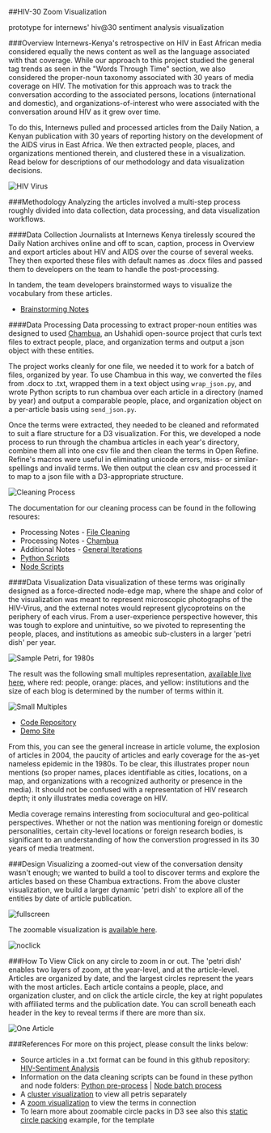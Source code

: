 
##HIV-30 Zoom Visualization

prototype for internews' hiv@30 sentiment analysis visualization

###Overview
Internews-Kenya's retrospective on HIV in East African media considered equally the news content as well as the language associated with that coverage. While our approach to this project studied the general tag trends as seen in the "Words Through Time" section, we also considered the proper-noun taxonomy associated with 30 years of media coverage on HIV. The motivation for this approach was to track the conversation according to the associated persons, locations (international and domestic), and organizations-of-interest who were associated with the conversation around HIV as it grew over time.

To do this, Internews pulled and processed articles from the Daily Nation, a Kenyan publication with 30 years of reporting history on the development of the AIDS virus in East Africa. We then extracted people, places, and organizations mentioned therein, and clustered these in a visualization. Read below for descriptions of our methodology and data visualization decisions.

![HIV Virus](https://raw.githubusercontent.com/auremoser/hiv-30_zoom/master/assets/virus-banner.png)

###Methodology
Analyzing the articles involved a multi-step process roughly divided into data collection, data processing, and data visualization workflows.

####Data Collection
Journalists at Internews Kenya tirelessly scoured the Daily Nation archives online and off to scan, caption, process in Overview and export articles about HIV and AIDS over the course of several weeks. They then exported these files with default names as .docx files and passed them to developers on the team to handle the post-processing.

In tandem, the team developers brainstormed ways to visualize the vocabulary from these articles.

* [Brainstorming Notes](https://github.com/internews-ke/hiv-30/blob/master/Sentiment_Analysis/notes/notes.md)

####Data Processing
Data processing to extract proper-noun entities was designed to used [Chambua](https://github.com/ushahidi/Chambua), an Ushahidi open-source project that curls text files to extract people, place, and organization terms and output a json object with these entities.

The project works cleanly for one file, we needed it to work for a batch of files, organized by year. To use Chambua in this way, we converted the files from .docx to .txt, wrapped them in a text object using `wrap_json.py`, and wrote Python scripts to run chambua over each article in a directory (named by year) and output a comparable people, place, and organization object on a per-article basis using `send_json.py`.

Once the terms were extracted, they needed to be cleaned and reformated to suit a flare structure for a D3 visualization. For this, we developed a node process to run through the chambua articles in each year's directory, combine them all into one csv file and then clean the terms in Open Refine. Refine's macros were useful in eliminating unicode errors, miss- or similar- spellings and invalid terms. We then output the clean csv and processed it to map to a json file with a D3-appropriate structure.

![Cleaning Process](https://raw.githubusercontent.com/auremoser/hiv-30_zoom/master/assets/zm-data-cleaning.jpg)

The documentation for our cleaning process can be found in the following resoures:

* Processing Notes - [File Cleaning](https://github.com/internews-ke/hiv-30/blob/master/Sentiment_Analysis/notes/sed-cleaning-notes.md)
* Processing Notes - [Chambua](https://github.com/internews-ke/hiv-30/blob/master/Sentiment_Analysis/notes/hiv%4030_chambua_5-20-14.md)
* Additional Notes - [General Iterations](https://github.com/internews-ke/hiv-30/tree/master/Sentiment_Analysis/notes)
* [Python Scripts](https://github.com/internews-ke/hiv-30/tree/master/Sentiment_Analysis/python)
* [Node Scripts](https://github.com/internews-ke/hiv-30/tree/master/Sentiment_Analysis/node)

####Data Visualization
Data visualization of these terms was originally designed as a force-directed node-edge map, where the shape and color of the visualization was meant to represent microscopic photographs of the HIV-Virus, and the external notes would represent glycoproteins on the periphery of each virus. From a user-experience perspective however, this was tough to explore and unintuitive, so we pivoted to representing the people, places, and institutions as ameobic sub-clusters in a larger 'petri dish' per year.

![Sample Petri, for 1980s](https://raw.githubusercontent.com/auremoser/hiv-30_zoom/master/assets/1980s-pack.png)

The result was the following small multiples representation, [available live here](http://auremoser.github.io/hiv-30_cluster/), where red: people, orange: places, and yellow: institutions and the size of each blog is determined by the number of terms within it.

![Small Multiples](https://raw.githubusercontent.com/auremoser/hiv-30_zoom/master/assets/zm-smallmulti.jpg)

* [Code Repository](https://github.com/auremoser/hiv-30_cluster)
* [Demo Site](http://auremoser.github.io/hiv-30_cluster/)

From this, you can see the general increase in article volume, the explosion of articles in 2004, the paucity of articles and early coverage for the as-yet nameless epidemic in the 1980s. To be clear, this illustrates proper noun mentions (so proper names, places identifiable as cities, locations, on a map, and organizations with a recognized authority or presence in the media). It should not be confused with a representation of HIV research depth; it only illustrates media coverage on HIV.

Media coverage remains interesting from sociocultural and geo-political perspectives. Whether or not the nation was mentioning foreign or domestic personalities, certain city-level locations or foreign research bodies, is significant to an understanding of how the converstion progressed in its 30 years of media treatment.

###Design
Visualizing a zoomed-out view of the conversation density wasn't enough; we wanted to build a tool to discover terms and explore the articles based on these Chambua extractions. From the above cluster visualization, we build a larger dynamic 'petri dish' to explore all of the entities by date of article publication.

![fullscreen](https://raw.githubusercontent.com/auremoser/hiv-30_zoom/master/assets/zm-fullscreen.jpg)

The zoomable visualization is [available here](http://auremoser.github.io/hiv-30_zoom/).

![noclick](https://raw.githubusercontent.com/auremoser/hiv-30_zoom/master/assets/zm-noclick.jpg)

###How To View
Click on any circle to zoom in or out. The 'petri dish' enables two layers of zoom, at the year-level, and at the article-level. Articles are organized by date, and the largest circles represent the years with the most articles. Each article contains a people, place, and organization cluster, and on click  the article circle, the key at right populates with affiliated terms and the publication date. You can scroll beneath each header in the key to reveal terms if there are more than six.

![One Article](https://raw.githubusercontent.com/auremoser/hiv-30_zoom/master/assets/zm-one_article.jpg)

###References
For more on this project, please consult the links below:

* Source articles in a .txt format can be found in this github repository: [HIV-Sentiment Analysis](https://github.com/internews-ke/hiv-30/tree/master/Sentiment_Analysis/chambua-articles)
* Information on the data cleaning scripts can be found in these python and node folders: [Python pre-process](https://github.com/internews-ke/hiv-30/tree/master/Sentiment_Analysis/python) | [Node batch process](https://github.com/internews-ke/hiv-30/tree/master/Sentiment_Analysis/node)
* A [cluster visualization](http://auremoser.github.io/hiv-30_cluster/) to view all petris separately
* A [zoom visualization](http://auremoser.github.io/hiv-30_zoom/) to view the terms in connection
* To learn more about zoomable circle packs in D3 see also this [static circle packing](/mbostock/4063530) example, for the template
